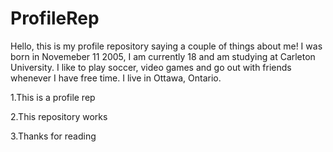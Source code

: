 # ProfileRep
Hello, this is my profile repository saying a couple of things about me! I was born in Novemeber 11 2005, I am currently 18 and am studying at Carleton University. I like to play soccer, video games and go out with friends whenever I have free time. I live in Ottawa, Ontario.

1.This is a profile rep

2.This repository works

3.Thanks for reading
